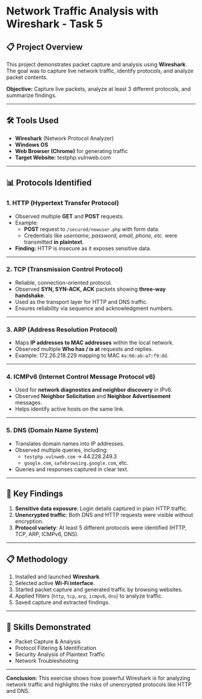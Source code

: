 # Network Traffic Analysis with Wireshark - Task 5

## 📋 Project Overview

This project demonstrates packet capture and analysis using **Wireshark**.  
The goal was to capture live network traffic, identify protocols, and analyze packet contents.

**Objective:** Capture live packets, analyze at least 3 different protocols, and summarize findings.

---

## 🛠 Tools Used
- **Wireshark** (Network Protocol Analyzer)
- **Windows OS**
- **Web Browser (Chrome)** for generating traffic
- **Target Website:** testphp.vulnweb.com

---

## 📊 Protocols Identified

### 1. HTTP (Hypertext Transfer Protocol)
- Observed multiple **GET** and **POST** requests.  
- Example:  
  - **POST** request to `/secured/newuser.php` with form data.  
  - Credentials like *username, password, email, phone, etc.* were transmitted **in plaintext**.  
- **Finding:** HTTP is insecure as it exposes sensitive data.

---

### 2. TCP (Transmission Control Protocol)
- Reliable, connection-oriented protocol.  
- Observed **SYN, SYN-ACK, ACK** packets showing **three-way handshake**.  
- Used as the transport layer for HTTP and DNS traffic.  
- Ensures reliability via sequence and acknowledgment numbers.

---

### 3. ARP (Address Resolution Protocol)
- Maps **IP addresses to MAC addresses** within the local network.  
- Observed multiple **Who has / is at** requests and replies.  
- Example: 172.26.218.229 mapping to MAC `4a:66:ab:a7:f9:dd`.  

---

### 4. ICMPv6 (Internet Control Message Protocol v6)
- Used for **network diagnostics and neighbor discovery** in IPv6.  
- Observed **Neighbor Solicitation** and **Neighbor Advertisement** messages.  
- Helps identify active hosts on the same link.

---

### 5. DNS (Domain Name System)
- Translates domain names into IP addresses.  
- Observed multiple queries, including:  
  - `testphp.vulnweb.com` → 44.228.249.3  
  - `google.com`, `safebrowsing.google.com`, etc.  
- Queries and responses captured in clear text.

---

## 🚨 Key Findings
1. **Sensitive data exposure**: Login details captured in plain HTTP traffic.  
2. **Unencrypted traffic**: Both DNS and HTTP requests were visible without encryption.  
3. **Protocol variety**: At least 5 different protocols were identified (HTTP, TCP, ARP, ICMPv6, DNS).  

---

## 📋 Methodology
1. Installed and launched **Wireshark**.  
2. Selected active **Wi-Fi interface**.  
3. Started packet capture and generated traffic by browsing websites.   
4. Applied filters (`http`, `tcp`, `arp`, `icmpv6`, `dns`) to analyze traffic.  
5. Saved capture and extracted findings.  

---


## 🎯 Skills Demonstrated
- Packet Capture & Analysis  
- Protocol Filtering & Identification  
- Security Analysis of Plaintext Traffic  
- Network Troubleshooting  

---

**Conclusion:** This exercise shows how powerful Wireshark is for analyzing network traffic and highlights the risks of unencrypted protocols like HTTP and DNS.
